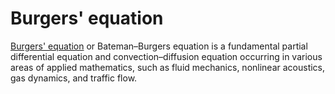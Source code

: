 # Burgers' equation

[Burgers' equation](https://en.wikipedia.org/wiki/Burgers%27_equation) or Bateman–Burgers equation is a fundamental partial differential equation and convection–diffusion equation occurring in various areas of applied mathematics, such as fluid mechanics, nonlinear acoustics, gas dynamics, and traffic flow.
